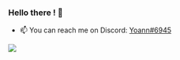 ### Hello there ! 👋

- 📫 You can reach me on Discord:  [Yoann#6945](https://discord.com/users/233360175057076224/)


![](https://github-profile-summary-cards.vercel.app/api/cards/profile-details?username=YoannDeb&theme=monokai)

<!--
**YoannDeb/YoannDeb** is a ✨ _special_ ✨ repository because its `README.md` (this file) appears on your GitHub profile.

Here are some ideas to get you started:

- 🔭 I’m currently working on ...
- 🌱 I’m currently learning ...
- 👯 I’m looking to collaborate on ...
- 🤔 I’m looking for help with ...
- 💬 Ask me about ...
- 📫 How to reach me: ...
- 😄 Pronouns: ...
- ⚡ Fun fact: ...
-->
